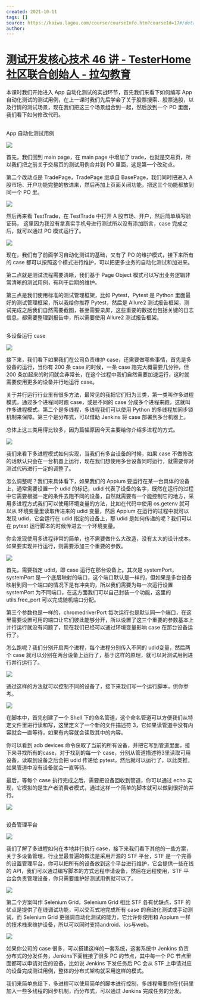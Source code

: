 ```yaml
---
created: 2021-10-11
tags: []
source: https://kaiwu.lagou.com/course/courseInfo.htm?courseId=17#/detail/pc?id=317
author: 
---
```


# [测试开发核心技术 46 讲 - TesterHome 社区联合创始人 - 拉勾教育](https://kaiwu.lagou.com/course/courseInfo.htm?courseId=17#/detail/pc?id=317)


本课时我们开始进入 App 自动化测试的实战环节，首先我们来看下如何编写 App 自动化测试的测试用例，在上一课时我们先后学会了关于股票搜索、股票选股，以及行情的测试场景，现在我们把这三个场景组合到一起，然后放到一个 PO 里面，我们看下如何修改代码。  

## 

App 自动化测试用例

![](https://s0.lgstatic.com/i/image3/M01/0C/19/Ciqah16NtACAUF8lAAQf_Hahfgk045.png)

首先，我们回到 main page，在 main page 中增加了 trade，也就是交易页，所以我们把之前关于交易页的测试用例合并到 PO 里面，这是第一个改动点。

第二个改动点是 TradePage，TradePage 继承自 BasePage，我们同时把进入 A 股市场、开户功能完整的放进来，然后再加上页面关闭功能，把这三个功能都放到同一个 PO 里。

![](https://s0.lgstatic.com/i/image3/M01/85/30/Cgq2xl6NtACAHcCKAAQgkCjU2kQ662.png)  

然后再来看 TestTrade，在 TestTrade 中打开 A 股市场、开户，然后简单填写验证码， 这里因为我没有拿真实手机号进行测试所以没有添加断言，case 完成之后，就可以通过 PO 模式运行了。

![](https://s0.lgstatic.com/i/image3/M01/0C/19/Ciqah16NtAGALOBMAAEVshqVjrM187.png)

现在，我们有了前面学习自动化测试的基础，又有了 PO 的维护模式，接下来所有的 case 都可以按照这个模式进行维护，可以把更多业务的自动化测试和加进来。

第二点就是测试流程需要清晰，我们基于 Page Object 模式可以写出业务逻辑非常清晰的测试用例，有利于后期的维护。

第三点是我们使用标准的测试管理框架，比如 Pytest，Pytest 是 Python 里面最好的测试管理框架，所以我给你推荐 Pytest，然后是 Allure2 测试报告框架，测试完成之后我们自然需要截图，甚至需要录屏，这些重要的数据也包括关键的日志信息，都需要整理到报告中，所以需要使用 Allure2 测试报告框架。

## 

多设备运行 case

![](https://s0.lgstatic.com/i/image3/M01/85/30/Cgq2xl6NtAGAfFZDAADGJoLu_4o967.png)

接下来，我们看下如果我们在公司负责维护 case，还需要做哪些事情，首先是多设备的运行，当你有 200 条 case 的时候，一条 case 跑完大概需要几分钟，但 200 条加起来的时间就会非常长，在这个过程中我们自然需要加速运行，这时就需要使用更多的设备并行地运行 case。

关于并行运行行业里有很多方法，最常见的我把它们归为三类，第一类叫作多进程模式，通过多个进程同时跑 case，或是不同的 case 分成多个进程来跑，这就叫作多进程模式。第二个是多线程，多线程我们可以使用 Python 的多线程加同步锁机制来保障。第三个是分布式，可以借助 Jenkins 将 case 部署到多台机器上。

总体上这三类用得比较多，因为篇幅原因今天主要给你介绍多进程的方式。

![](https://s0.lgstatic.com/i/image3/M01/0C/19/Ciqah16NtAGAbvkgAAEtZZd03NQ031.png)

我们来看下多进程模式如何实现，当我们有多台设备的时候，如果 case 不做修改的话默认只会在一台机器上运行，现在我们想使用多台设备同时运行，就需要你对测试代码进行一定的调整了。

怎么调整呢？我们来具体看下，如果我们的 Appium 要运行在某一台具体的设备上，通常需要设置一个 udid 的标记，udid 代表了设备的名字，既然在运行的过程中它需要根据一定的条件去跑不同的设备，自然就需要有一个能控制它的地方，采用多进程方式我们可以使用环境变量的方法，比如在代码中使用 os.getenv 就可以从 环境变量里读取传进来的 udid 变量，然后 Appium 在运行的过程中就可以发现 udid，它会运行在 udid 指定的设备上，那 udid 是如何传递的呢？我们可以在 pytest 运行脚本的时候传进去一个环境变量。

你会发现使用多进程非常的简单，也不需要做什么大改造，没有太大的设计成本。如果要实现并行运行，则需要添加三个重要的参数。

![](https://s0.lgstatic.com/i/image3/M01/85/30/Cgq2xl6NtAKAYTO7AAOSmhgREJE845.png)  

首先，需要指定 udid，即 case 运行在那台设备上。其次是 systemPort，systemPort 是一个底层映射的端口，这个端口默认是一样的，但如果是多台设备映射到同一个端口的情况下是有冲突的，所以我们需要为每一次运行设置 systemPort 为不同端口，在这方面我们可以自己封装一个功能，这里的 utils.free\_port 可以完成随机端口分配。

第三个参数也是一样的，chromedriverPort 每次运行也是默认同一个端口，在这里需要设置可用的端口让它们彼此能够分开，所以设置了这三个重要的参数基本上并行运行就没有问题了，现在我们已经可以通过环境变量影响 case 在那台设备运行了。

怎么跑呢？我们分别开启两个进程，每个进程分别传入不同的 udid变量，然后两个 case 就可以分别在两台设备上运行了，基于这样的原理，就可以对测试用例进行并行运行了。

![](https://s0.lgstatic.com/i/image3/M01/0C/19/Ciqah16NtAKAElE_AAEe_8TqOJU947.png)  

通过这样的方法就可以控制不同的设备了，接下来我们写一个运行脚本，供你参考。

![](https://s0.lgstatic.com/i/image3/M01/0C/19/Ciqah16NtAOAJgVVAAIAM8cmLkE096.png)

在脚本中，首先创建了一个 Shell 下的命名管道，这个命名管道可以方便我们从特定文件里进行读和写，这里定义了一个新的文件描述符 3，它如果读管道中没有内容就会一直等待，如果有内容就会读取其中的内容。

你可以看到 adb devices 命令获取了当前的所有设备，并把它写到管道里面，接下来寻找所有的case，对于找到的每一个 case，分别从管道描述符3里读取可用设备，读取到设备之后会把 udid 传递给 pytest，然后就可以运行了，以此类推，如果管道中没有设备就会一直等待。

最后，等每个 case 执行完成之后，需要把设备回收到管道，你可以通过 echo 实现，它模拟的是生产者消费者模式，通过这样一个简单的脚本就可以做到很好的并行。

![](https://s0.lgstatic.com/i/image3/M01/85/30/Cgq2xl6NtAOAMnVwAACGMeaLObg381.png)

## 

设备管理平台

![](https://s0.lgstatic.com/i/image3/M01/0C/19/Ciqah16NtAOAMdvKAALVXDSU3JQ190.png)  

我们了解了多进程如何在本地并行执行 case，接下来我们看下其他的一些方案，关于多设备管理，行业里最普遍的做法是采用开源的 STF 平台，STF 是一个完善的设置管理平台，你可以把所有的设备放到这个平台进行维护，它会提供一些在线的 API，我们可以通过编写脚本的方式远程申请设备，然后在远程使用，STF 平台会负责管理设备，你只需要维护好测试用例就可以了。

![](https://s0.lgstatic.com/i/image3/M01/85/30/Cgq2xl6NtASANd6ZAAHj4h7NexQ915.png)

第二个方案叫作 Selenium Grid，Selenium Grid 相比 STF 各有优缺点，STF 的优点是提供了在线调试功能，可以交互式地完成所有 case 的自动化测试或手动测试，而 Selenium Grid 更强调自动化测试的能力，它允许你使用和 Appium 一样的技术栈来维护设备，所以可以同时支持android、ios与web。

![](https://s0.lgstatic.com/i/image3/M01/0C/19/Ciqah16NtASAGIjjAAFSs7BwBQA751.png)

如果你公司的 case 很多，可以搭建这样的一套系统，这套系统中 Jenkins 负责分布式的分发任务，Jenkins下面链接了很多 PC 的节点，其中每一个 PC 节点里面都可以申请对应的设备，比如说 Jenkins 下发任务后 PC 会从 STF 上申请对应的设备完成测试用例，整体的分布式架构就采用这样的模式。

我们来简单总结下，多进程可以使用简单的脚本进行控制，多线程需要你在代码里加入一些多线程的同步机制，而分布式，可以通过 Jenkins 完成任务的分发。
